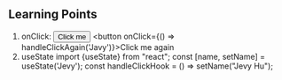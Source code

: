 ## Learning Points
1. onClick:
    <button onClick={handleClick}>Click me</button> 
    <button onClick={() => handleClickAgain('Javy')}>Click me again</button> 
2. useState
    import {useState} from "react";
    const [name, setName] = useState('Jevy');
    const handleClickHook = () => setName("Jevy Hu");


